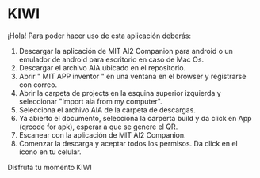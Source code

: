 # KIWI
¡Hola! Para poder hacer uso de esta aplicación deberás:
  1. Descargar la aplicación de MIT AI2 Companion  para android o un emulador de android para escritorio en caso de Mac Os.
  2. Descargar el archivo AIA ubicado en el repositorio.
  3. Abrir " MIT APP inventor " en una ventana en el browser y registrarse con correo.
  4. Abrir la carpeta de projects en la esquina superior izquierda y seleccionar "Import aia from my computer".
  5. Selecciona el archivo AIA de la carpeta de descargas.
  6. Ya abierto el documento, selecciona la carperta build y da click en App (qrcode for apk), esperar a que se genere el QR.
  7. Escanear con la aplicación de MIT AI2 Companion.
  8. Comenzar la descarga y aceptar todos los permisos.
  Da click en el ícono en tu celular.

Disfruta tu momento KIWI
